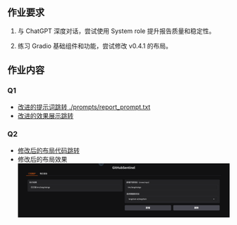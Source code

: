 ## 作业要求

1. 与 ChatGPT 深度对话，尝试使用 System role 提升报告质量和稳定性。

1. 练习 Gradio 基础组件和功能，尝试修改 v0.4.1 的布局。

## 作业内容

### Q1

* [改进的提示词跳转 ./prompts/report_prompt.txt](./prompts/report_prompt.txt)
* [改进的效果展示跳转](example/2024-10-20_to_2024-10-27_report.md)

### Q2

* [修改后的布局代码跳转](./src/gradio_server.py)
* 修改后的布局效果
![](./images/q2_1.png)
